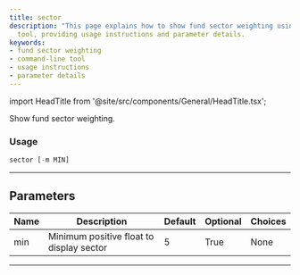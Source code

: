 ```yaml
---
title: sector
description: "This page explains how to show fund sector weighting using a command-line"
  tool, providing usage instructions and parameter details.
keywords:
- fund sector weighting
- command-line tool
- usage instructions
- parameter details
---
```


import HeadTitle from '@site/src/components/General/HeadTitle.tsx';

<HeadTitle title="funds /sector - Reference | OpenBB Terminal Docs" />

Show fund sector weighting.

### Usage

```python
sector [-m MIN]
```

---

## Parameters

| Name | Description | Default | Optional | Choices |
| ---- | ----------- | ------- | -------- | ------- |
| min | Minimum positive float to display sector | 5 | True | None |

---
